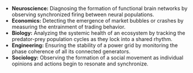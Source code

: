 *   **Neuroscience:** Diagnosing the formation of functional brain networks by observing synchronized firing between neural populations.
*   **Economics:** Detecting the emergence of market bubbles or crashes by measuring the entrainment of trading behavior.
*   **Biology:** Analyzing the systemic health of an ecosystem by tracking the predator-prey population cycles as they lock into a shared rhythm.
*   **Engineering:** Ensuring the stability of a power grid by monitoring the phase coherence of all its connected generators.
*   **Sociology:** Observing the formation of a social movement as individual opinions and actions begin to resonate and synchronize.